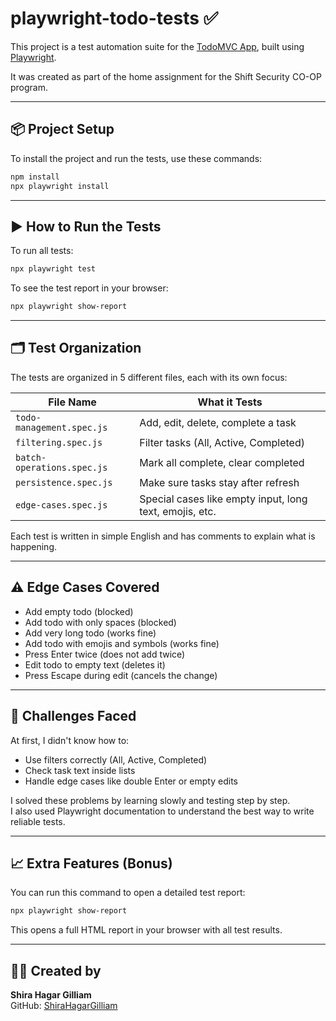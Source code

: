 # playwright-todo-tests ✅

This project is a test automation suite for the [TodoMVC App](https://demo.playwright.dev/todomvc/), built using [Playwright](https://playwright.dev/).

It was created as part of the home assignment for the Shift Security CO-OP program.

---

## 📦 Project Setup

To install the project and run the tests, use these commands:

```bash
npm install
npx playwright install
```

---

## ▶️ How to Run the Tests

To run all tests:

```bash
npx playwright test
```

To see the test report in your browser:

```bash
npx playwright show-report
```

---

## 🗂 Test Organization

The tests are organized in 5 different files, each with its own focus:

| File Name | What it Tests |
|-----------|----------------|
| `todo-management.spec.js` | Add, edit, delete, complete a task |
| `filtering.spec.js` | Filter tasks (All, Active, Completed) |
| `batch-operations.spec.js` | Mark all complete, clear completed |
| `persistence.spec.js` | Make sure tasks stay after refresh |
| `edge-cases.spec.js` | Special cases like empty input, long text, emojis, etc. |

Each test is written in simple English and has comments to explain what is happening.

---

## ⚠️ Edge Cases Covered

- Add empty todo (blocked)
- Add todo with only spaces (blocked)
- Add very long todo (works fine)
- Add todo with emojis and symbols (works fine)
- Press Enter twice (does not add twice)
- Edit todo to empty text (deletes it)
- Press Escape during edit (cancels the change)

---

## 💬 Challenges Faced

At first, I didn't know how to:
- Use filters correctly (All, Active, Completed)
- Check task text inside lists
- Handle edge cases like double Enter or empty edits

I solved these problems by learning slowly and testing step by step.  
I also used Playwright documentation to understand the best way to write reliable tests.

---

## 📈 Extra Features (Bonus)

You can run this command to open a detailed test report:

```bash
npx playwright show-report
```

This opens a full HTML report in your browser with all test results.

---

## 🙋‍♀️ Created by

**Shira Hagar Gilliam**  
GitHub: [ShiraHagarGilliam](https://github.com/ShiraHagarGilliam)

